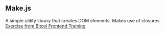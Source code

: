 Make.js
---
A simple utility library that creates DOM elements. Makes use of closures.  
[Exercise from Bitovi Frontend Training](https://www.youtube.com/watch?v=Y28w0TEV8g8)
